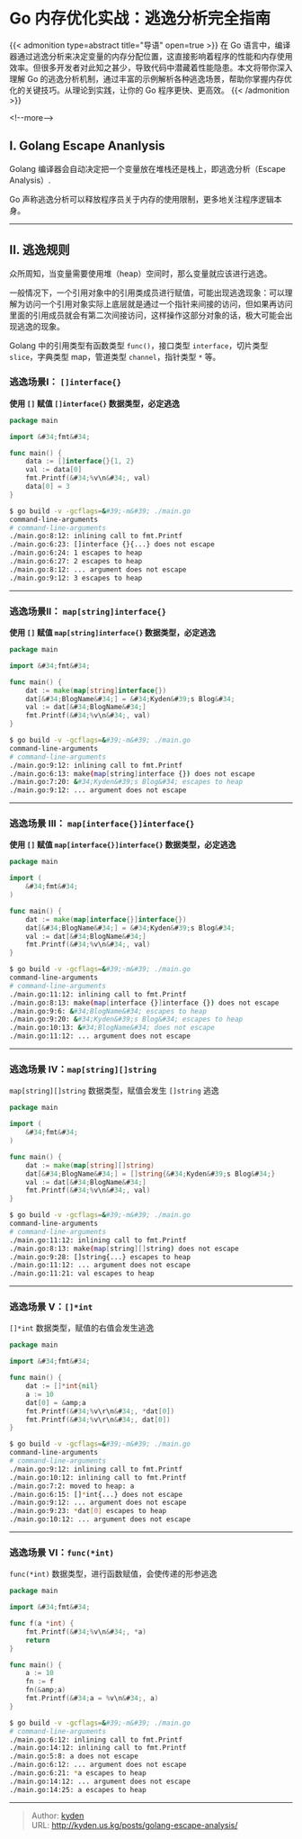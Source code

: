 # Go 内存优化实战：逃逸分析完全指南


{{&lt; admonition type=abstract title=&#34;导语&#34; open=true &gt;}}
在 Go 语言中，编译器通过逃逸分析来决定变量的内存分配位置，这直接影响着程序的性能和内存使用效率。但很多开发者对此知之甚少，导致代码中潜藏着性能隐患。本文将带你深入理解 Go 的逃逸分析机制，通过丰富的示例解析各种逃逸场景，帮助你掌握内存优化的关键技巧。从理论到实践，让你的 Go 程序更快、更高效。
{{&lt; /admonition &gt;}}

&lt;!--more--&gt;

## I. Golang Escape Ananlysis

Golang 编译器会自动决定把一个变量放在堆栈还是栈上，即逃逸分析（Escape Analysis）.

Go 声称逃逸分析可以释放程序员关于内存的使用限制，更多地关注程序逻辑本身。

---

## II. 逃逸规则

众所周知，当变量需要使用堆（heap）空间时，那么变量就应该进行逃逸。

一般情况下，一个引用对象中的引用类成员进行赋值，可能出现逃逸现象：可以理解为访问一个引用对象实际上底层就是通过一个指针来间接的访问，但如果再访问里面的引用成员就会有第二次间接访问，这样操作这部分对象的话，极大可能会出现逃逸的现象。

Golang 中的引用类型有函数类型 `func()`，接口类型 `interface`，切片类型 `slice`，字典类型 map，管道类型 `channel`，指针类型 `*` 等。

### 逃逸场景I： `[]interface{}`

**使用 `[]` 赋值 `[]interface{}` 数据类型，必定逃逸**

```Go
package main

import &#34;fmt&#34;

func main() {
	data := []interface{}{1, 2}
	val := data[0]
	fmt.Printf(&#34;%v\n&#34;, val)
	data[0] = 3
}
```

```Bash
$ go build -v -gcflags=&#39;-m&#39; ./main.go
command-line-arguments
# command-line-arguments
./main.go:8:12: inlining call to fmt.Printf
./main.go:6:23: []interface {}{...} does not escape
./main.go:6:24: 1 escapes to heap
./main.go:6:27: 2 escapes to heap
./main.go:8:12: ... argument does not escape
./main.go:9:12: 3 escapes to heap
```

---

### 逃逸场景II： `map[string]interface{}`

**使用 `[]` 赋值 `map[string]interface{}` 数据类型，必定逃逸**

```Go
package main

import &#34;fmt&#34;

func main() {
	dat := make(map[string]interface{})
	dat[&#34;BlogName&#34;] = &#34;Kyden&#39;s Blog&#34;
	val := dat[&#34;BlogName&#34;]
	fmt.Printf(&#34;%v\n&#34;, val)
}
```

```Bash
$ go build -v -gcflags=&#39;-m&#39; ./main.go
command-line-arguments
# command-line-arguments
./main.go:9:12: inlining call to fmt.Printf
./main.go:6:13: make(map[string]interface {}) does not escape
./main.go:7:20: &#34;Kyden&#39;s Blog&#34; escapes to heap
./main.go:9:12: ... argument does not escape
```

---

### 逃逸场景 III： `map[interface{}]interface{}`

**使用 `[]` 赋值 `map[interface{}]interface{}` 数据类型，必定逃逸**

```Go
package main

import (
	&#34;fmt&#34;
)

func main() {
	dat := make(map[interface{}]interface{})
	dat[&#34;BlogName&#34;] = &#34;Kyden&#39;s Blog&#34;
	val := dat[&#34;BlogName&#34;]
	fmt.Printf(&#34;%v\n&#34;, val)
}
```

```Bash
$ go build -v -gcflags=&#39;-m&#39; ./main.go
command-line-arguments
# command-line-arguments
./main.go:11:12: inlining call to fmt.Printf
./main.go:8:13: make(map[interface {}]interface {}) does not escape
./main.go:9:6: &#34;BlogName&#34; escapes to heap
./main.go:9:20: &#34;Kyden&#39;s Blog&#34; escapes to heap
./main.go:10:13: &#34;BlogName&#34; does not escape
./main.go:11:12: ... argument does not escape
```

---

### 逃逸场景 IV：`map[string][]string`

`map[string][]string` 数据类型，赋值会发生 `[]string` 逃逸

```Go
package main

import (
	&#34;fmt&#34;
)

func main() {
	dat := make(map[string][]string)
	dat[&#34;BlogName&#34;] = []string{&#34;Kyden&#39;s Blog&#34;}
	val := dat[&#34;BlogName&#34;]
	fmt.Printf(&#34;%v\n&#34;, val)
}
```

```Bash
$ go build -v -gcflags=&#39;-m&#39; ./main.go
command-line-arguments
# command-line-arguments
./main.go:11:12: inlining call to fmt.Printf
./main.go:8:13: make(map[string][]string) does not escape
./main.go:9:28: []string{...} escapes to heap
./main.go:11:12: ... argument does not escape
./main.go:11:21: val escapes to heap
```

---

### 逃逸场景 V：`[]*int`

`[]*int` 数据类型，赋值的右值会发生逃逸

```Go
package main

import &#34;fmt&#34;

func main() {
	dat := []*int{nil}
	a := 10
	dat[0] = &amp;a
	fmt.Printf(&#34;%v\r\n&#34;, *dat[0])
	fmt.Printf(&#34;%v\r\n&#34;, dat[0])
}
```

```Bash
$ go build -v -gcflags=&#39;-m&#39; ./main.go
command-line-arguments
# command-line-arguments
./main.go:9:12: inlining call to fmt.Printf
./main.go:10:12: inlining call to fmt.Printf
./main.go:7:2: moved to heap: a
./main.go:6:15: []*int{...} does not escape
./main.go:9:12: ... argument does not escape
./main.go:9:23: *dat[0] escapes to heap
./main.go:10:12: ... argument does not escape
```

---

### 逃逸场景 VI：`func(*int)`

`func(*int)` 数据类型，进行函数赋值，会使传递的形参逃逸

```Go
package main

import &#34;fmt&#34;

func f(a *int) {
	fmt.Printf(&#34;%v\n&#34;, *a)
	return
}

func main() {
	a := 10
	fn := f
	fn(&amp;a)
	fmt.Printf(&#34;a = %v\n&#34;, a)
}
```

```Bash
$ go build -v -gcflags=&#39;-m&#39; ./main.go
# command-line-arguments
./main.go:6:12: inlining call to fmt.Printf
./main.go:14:12: inlining call to fmt.Printf
./main.go:5:8: a does not escape
./main.go:6:12: ... argument does not escape
./main.go:6:21: *a escapes to heap
./main.go:14:12: ... argument does not escape
./main.go:14:25: a escapes to heap
```


---

> Author: [kyden](https:github.com/kydance)  
> URL: http://kyden.us.kg/posts/golang-escape-analysis/  

